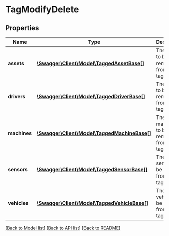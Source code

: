 # TagModifyDelete

## Properties
Name | Type | Description | Notes
------------ | ------------- | ------------- | -------------
**assets** | [**\Swagger\Client\Model\TaggedAssetBase[]**](TaggedAssetBase.md) | The assets to be removed from this tag. | [optional] 
**drivers** | [**\Swagger\Client\Model\TaggedDriverBase[]**](TaggedDriverBase.md) | The drivers to be removed from this tag. | [optional] 
**machines** | [**\Swagger\Client\Model\TaggedMachineBase[]**](TaggedMachineBase.md) | The machines to be removed from this tag. | [optional] 
**sensors** | [**\Swagger\Client\Model\TaggedSensorBase[]**](TaggedSensorBase.md) | The sensors to be removed from this tag. | [optional] 
**vehicles** | [**\Swagger\Client\Model\TaggedVehicleBase[]**](TaggedVehicleBase.md) | The vehicles to be removed from this tag. | [optional] 

[[Back to Model list]](../README.md#documentation-for-models) [[Back to API list]](../README.md#documentation-for-api-endpoints) [[Back to README]](../README.md)


